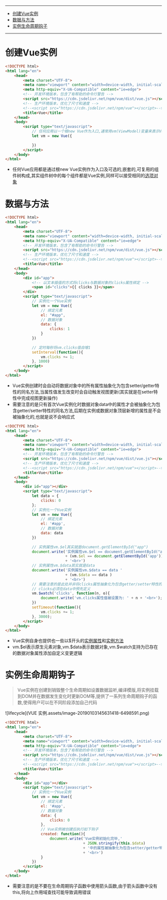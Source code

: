 ----

* [创建Vue实例](#创建Vue实例)
* [数据与方法](#数据与方法)
* [实例生命周期钩子](#实例生命周期钩子)

----

# 创建Vue实例

```html
<!DOCTYPE html>
<html lang="en">
    <head>
        <meta charset="UTF-8">
        <meta name="viewport" content="width=device-width, initial-scale=1.0">
        <meta http-equiv="X-UA-Compatible" content="ie=edge">
        <!-- 开发环境版本，包含了有帮助的命令行警告 -->
        <script src="https://cdn.jsdelivr.net/npm/vue/dist/vue.js"></script>
        <!-- 生产环境版本，优化了尺寸和速度 -->
        <!--<script src="https://cdn.jsdelivr.net/npm/vue"></script>-->
        <title>Vue</title>
    </head>
    <body>
        <script type="text/javascript">    
            // 任何应用以一个根new Vue作为入口,通常用vm(ViewModel)变量来表示Vue实例
            let vm = new Vue({
                
            })
        </script>
    </body>
</html>
```

* 任何Vue应用都是通过根new Vue实例作为入口及可选的,嵌套的,可复用的组件树构成,其实组件树中的每个组件都是Vue实例,同样可以接受相同的[选项对象](https://cn.vuejs.org/v2/api/#%E9%80%89%E9%A1%B9-%E6%95%B0%E6%8D%AE)

# 数据与方法

```html
<!DOCTYPE html>
<html lang="en">
    <head>
        <meta charset="UTF-8">
        <meta name="viewport" content="width=device-width, initial-scale=1.0">
        <meta http-equiv="X-UA-Compatible" content="ie=edge">
        <!-- 开发环境版本，包含了有帮助的命令行警告 -->
        <script src="https://cdn.jsdelivr.net/npm/vue/dist/vue.js"></script>
        <!-- 生产环境版本，优化了尺寸和速度 -->
        <!--<script src="https://cdn.jsdelivr.net/npm/vue"></script>-->
        <title>Vue</title>
    </head>
    <body>
        <div id="app">
            <!-- 以文本插值的方式将clicks与数据对象的clicks属性绑定 -->
            <span id="clicks">{{ clicks }}</span>
        </div>
        <script type="text/javascript">    
            // 实例化一个Vue实例
            let vm = new Vue({
                // 绑定元素
                el: "#app",
                // 数据对象
                data: {
                    clicks: 1
                }
            })
            
            // 定时每秒将vm.clicks值自增1
            setInterval(function(){
                vm.clicks += 1;
            }, 1000)
        </script>
    </body>
</html>
```

* Vue实例创建时会自动将数据对象中的所有属性抽象化为包含setter/getter特性的同名方法,当属性值发生改变时会自动触发视图更新(其实就是在setter特性中完成视图更新操作)
* 需要注意的是只有首次Vue实例化时数据对象data中的属性才会被抽象化为包含getter/setter特性的同名方法,后期在实例或数据对象顶层新增的属性是不会被抽象化的,也就是说不会响应式

```html
<!DOCTYPE html>
<html lang="en">
    <head>
        <meta charset="UTF-8">
        <meta name="viewport" content="width=device-width, initial-scale=1.0">
        <meta http-equiv="X-UA-Compatible" content="ie=edge">
        <!-- 开发环境版本，包含了有帮助的命令行警告 -->
        <script src="https://cdn.jsdelivr.net/npm/vue/dist/vue.js"></script>
        <!-- 生产环境版本，优化了尺寸和速度 -->
        <!--<script src="https://cdn.jsdelivr.net/npm/vue"></script>-->
        <title>Vue</title>
    </head>
    <body>
        <div id="app"></div>
        <script type="text/javascript">    
            let data = {
                clicks: 0
            };
            // 实例化一个Vue实例
            let vm = new Vue({
                // 绑定元素
                el: '#app',
                // 数据对象
                data: data
            })
            
            // 实例属性vm.$el其实就是document.getElementById("app")
            document.write('实例属性vm.$el == document.getElementById("app") '
                           + (vm.$el == document.getElementById('app'))
                           + '<br>')
            // 实例属性vm.$data其实就是data
            document.write('实例属性vm.$data == data '
                           + (vm.$data == data )
                           + '<br>')
            // 需要注意的是此处并非将clicks属性抽象化为包含getter/setter特性的同名方法,而是为其值改变事件新增自定义逻辑
            // clicks必须在data中预先定义
            vm.$watch('clicks', function(n, o){
                document.write('vm.clicks属性值被设置为: ' + n + '<br>');
            })
            setTimeout(function(){
                vm.clicks += 1; 
            }, 3000);
        </script>
    </body>
</html>
```

* Vue实例自身也提供也一些以$开头的[实例属性](https://cn.vuejs.org/v2/api/#%E5%AE%9E%E4%BE%8B%E5%B1%9E%E6%80%A7)和[实例方法](https://cn.vuejs.org/v2/api/#%E5%AE%9E%E4%BE%8B%E6%96%B9%E6%B3%95-%E6%95%B0%E6%8D%AE)
* vm.$el表示原生元素对象,vm.\$data表示数据对象,vm.\$watch支持为已存在的数据对象属性添加自定义变更逻辑

# 实例生命周期钩子

> Vue实例在创建到销毁整个生命周期如设置数据监听,编译模版,将实例挂载到DOM并在数据发生变化时更新DOM等,提供了一系列生命周期钩子的函数,使得用户可以在不同阶段添加自己代码

![lifecycle](VUE 实例.assets/image-20190103145631418-6498591.png)

```html
<!DOCTYPE html>
<html lang="en">
    <head>
        <meta charset="UTF-8">
        <meta name="viewport" content="width=device-width, initial-scale=1.0">
        <meta http-equiv="X-UA-Compatible" content="ie=edge">
        <!-- 开发环境版本，包含了有帮助的命令行警告 -->
        <script src="https://cdn.jsdelivr.net/npm/vue/dist/vue.js"></script>
        <!-- 生产环境版本，优化了尺寸和速度 -->
        <!--<script src="https://cdn.jsdelivr.net/npm/vue"></script>-->
        <title>Vue</title>
    </head>
    <body>
        <div id="app"></div>
        <script type="text/javascript">    
            // 实例化一个Vue实例
            let vm = new Vue({
                // 绑定元素
                el: '#app',
                // 数据对象
                data: {
                    clicks: 0
                },
                // Vue实例被创建后执行如下钩子
                created: function(){
                    document.write('Vue实例初始化完毕,' 
                                   + JSON.stringify(this.$data)
                                   + '中的属性被抽象化为包含setter/getter特性的同名方法'
                                   + '<br>')
                }
            })
        </script>
    </body>
</html>
```

* 需要注意的是不要在生命周期钩子函数中使用箭头函数,由于箭头函数中没有this,将向上作用域查找可能导致调用错误

